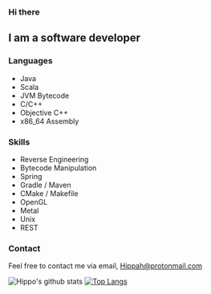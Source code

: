 ### Hi there

## I am a software developer

### Languages
- Java
- Scala
- JVM Bytecode
- C/C++
- Objective C++
- x86_64 Assembly

### Skills
- Reverse Engineering
- Bytecode Manipulation
- Spring
- Gradle / Maven
- CMake / Makefile
- OpenGL
- Metal
- Unix
- REST


### Contact
Feel free to contact me via email, Hippah@protonmail.com

![Hippo's github stats](https://github-readme-stats.vercel.app/api?username=Hippo&show_icons=true&theme=dracula&count_private=true)
[![Top Langs](https://github-readme-stats.vercel.app/api/top-langs/?username=Hippo&theme=dracula)](https://github.com/anuraghazra/github-readme-stats)
